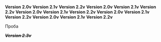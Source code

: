**Version 2.0v**
**Version 2.1v**
**Version 2.2v**
**Version 2.0v**
**Version 2.1v**
**Version 2.2v**
**Version 2.0v**
**Version 2.1v**
**Version 2.2v**
**Version 2.0v**
**Version 2.1v**
**Version 2.2v**
**Version 2.0v**
**Version 2.1v**
**Version 2.2v**


Проба



~~***Version 2.3v***~~
